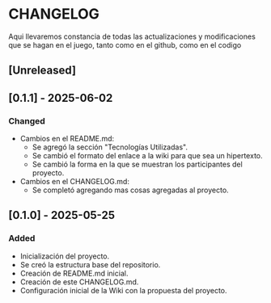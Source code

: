 # CHANGELOG
Aqui llevaremos constancia de todas las actualizaciones y modificaciones que se hagan en el juego, tanto como en el github, como en el codigo
## [Unreleased]

## [0.1.1] - 2025-06-02
### Changed
- Cambios en el README.md: 
    * Se agregó la sección "Tecnologías Utilizadas".
    * Se cambió el formato del enlace a la wiki para que sea un hipertexto.
    * Se cambió la forma en la que se muestran los participantes del proyecto.
- Cambios en el CHANGELOG.md:
    * Se completó agregando mas cosas agregadas al proyecto.

## [0.1.0] - 2025-05-25
### Added
- Inicialización del proyecto.
- Se creó la estructura base del repositorio.
- Creación de README.md inicial.
- Creación de este CHANGELOG.md.
- Configuración inicial de la Wiki con la propuesta del proyecto.
